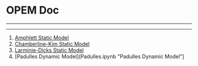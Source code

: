 # OPEM Doc

----------

----------

1. [Amphlett Static Model](Amphlett.ipynb "Amphlett. Static Model")
2. [Chamberline-Kim Static Model](Chamberline_Kim.ipynb "Chamberline_Kim Static Model")
3. [Larminie-Dicks Static Model](Larminie_Dicks.ipynb "Larminie-Dicks Static Model")
4. [Padulles Dynamic Model](Padulles.ipynb "Padulles Dynamic Model"]